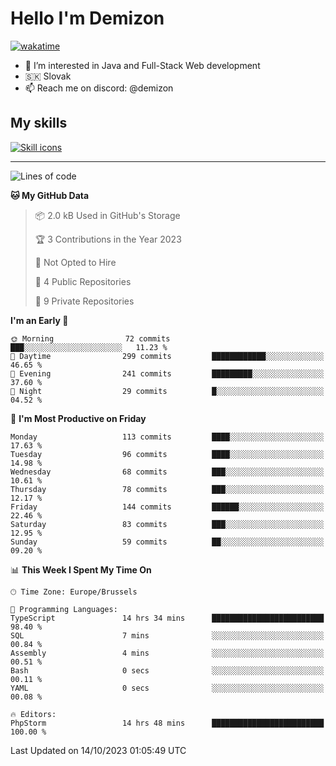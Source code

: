 # Hello I'm Demizon
[![wakatime](https://wakatime.com/badge/user/6ad1949f-d6d7-44f9-9eee-c35e54cc499b.svg)](https://wakatime.com/@6ad1949f-d6d7-44f9-9eee-c35e54cc499b)
- 👀 I’m interested in Java and Full-Stack Web development
- 🇸🇰 Slovak
- 📫 Reach me on discord: @demizon

## My skills
[![Skill icons](https://skillicons.dev/icons?i=java,js,ts,html,css,react,nextjs,tailwind,supabase,py,git,docker,linux,mysql,postgres,mongo&theme=dark)](https://github.com/Demizon3433)

---

<!--START_SECTION:waka-->
![Lines of code](https://img.shields.io/badge/From%20Hello%20World%20I%27ve%20Written-119.9%20thousand%20lines%20of%20code-blue)

**🐱 My GitHub Data** 

> 📦 2.0 kB Used in GitHub's Storage 
 > 
> 🏆 3 Contributions in the Year 2023
 > 
> 🚫 Not Opted to Hire
 > 
> 📜 4 Public Repositories 
 > 
> 🔑 9 Private Repositories 
 > 
**I'm an Early 🐤** 

```text
🌞 Morning                72 commits          ███░░░░░░░░░░░░░░░░░░░░░░   11.23 % 
🌆 Daytime                299 commits         ████████████░░░░░░░░░░░░░   46.65 % 
🌃 Evening                241 commits         █████████░░░░░░░░░░░░░░░░   37.60 % 
🌙 Night                  29 commits          █░░░░░░░░░░░░░░░░░░░░░░░░   04.52 % 
```
📅 **I'm Most Productive on Friday** 

```text
Monday                   113 commits         ████░░░░░░░░░░░░░░░░░░░░░   17.63 % 
Tuesday                  96 commits          ████░░░░░░░░░░░░░░░░░░░░░   14.98 % 
Wednesday                68 commits          ███░░░░░░░░░░░░░░░░░░░░░░   10.61 % 
Thursday                 78 commits          ███░░░░░░░░░░░░░░░░░░░░░░   12.17 % 
Friday                   144 commits         ██████░░░░░░░░░░░░░░░░░░░   22.46 % 
Saturday                 83 commits          ███░░░░░░░░░░░░░░░░░░░░░░   12.95 % 
Sunday                   59 commits          ██░░░░░░░░░░░░░░░░░░░░░░░   09.20 % 
```


📊 **This Week I Spent My Time On** 

```text
🕑︎ Time Zone: Europe/Brussels

💬 Programming Languages: 
TypeScript               14 hrs 34 mins      █████████████████████████   98.40 % 
SQL                      7 mins              ░░░░░░░░░░░░░░░░░░░░░░░░░   00.84 % 
Assembly                 4 mins              ░░░░░░░░░░░░░░░░░░░░░░░░░   00.51 % 
Bash                     0 secs              ░░░░░░░░░░░░░░░░░░░░░░░░░   00.11 % 
YAML                     0 secs              ░░░░░░░░░░░░░░░░░░░░░░░░░   00.08 % 

🔥 Editors: 
PhpStorm                 14 hrs 48 mins      █████████████████████████   100.00 % 
```


 Last Updated on 14/10/2023 01:05:49 UTC
<!--END_SECTION:waka-->
